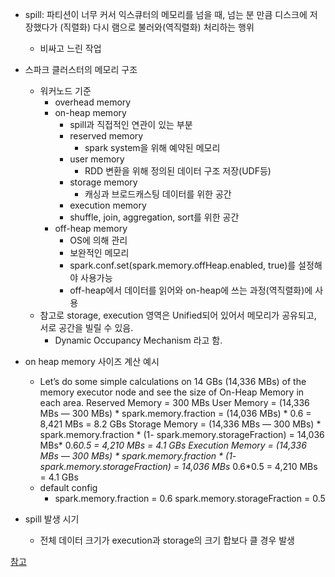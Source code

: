 - spill: 파티션이 너무 커서 익스큐터의 메모리를 넘을 때, 넘는 분 만큼 디스크에 저장했다가 (직렬화) 다시 램으로 불러와(역직렬화) 처리하는 행위
  - 비싸고 느린 작업
- 스파크 클러스터의 메모리 구조
  - 워커노드 기준
    - overhead memory
    - on-heap memory
      - spill과 직접적인 연관이 있는 부분
      - reserved memory
        - spark system을 위해 예약된 메모리
      - user memory
        - RDD 변환을 위해 정의된 데이터 구조 저장(UDF등)
      - storage memory
        - 캐싱과 브로드캐스팅 데이터를 위한 공간
      - execution memory
      - shuffle, join, aggregation, sort를 위한 공간 
    - off-heap memory
      - OS에 의해 관리
      - 보완적인 메모리 
      - spark.conf.set(spark.memory.offHeap.enabled, true)를 설정해야 사용가능
      - off-heap에서 데이터를 읽어와 on-heap에 쓰는 과정(역직렬화)에 사용
  - 참고로 storage, execution 영역은 Unified되어 있어서 메모리가 공유되고, 서로 공간을 빌릴 수 있음.
    - Dynamic Occupancy Mechanism 라고 함. 
    
- on heap memory 사이즈 계산 예시
  - Let’s do some simple calculations on 14 GBs (14,336 MBs) of the memory executor node and see the size of On-Heap Memory in each area.
    Reserved Memory = 300 MBs
    User Memory = (14,336 MBs — 300 MBs) * spark.memory.fraction
    = (14,036 MBs) * 0.6 = 8,421 MBs = 8.2 GBs
    Storage Memory = (14,336 MBs — 300 MBs) * spark.memory.fraction * (1- spark.memory.storageFraction) = 14,036 MBs* 0.6*0.5
    = 4,210 MBs = 4.1 GBs
    Execution Memory = (14,336 MBs — 300 MBs) * spark.memory.fraction * (1- spark.memory.storageFraction) = 14,036 MBs* 0.6*0.5
    = 4,210 MBs = 4.1 GBs
  - default config
    - spark.memory.fraction = 0.6
      spark.memory.storageFraction = 0.5

- spill 발생 시기
  - 전체 데이터 크기가 execution과 storage의 크기 합보다 클 경우 발생 

[참고](https://selectfrom.dev/spark-performance-tuning-spill-7318363e18cb)